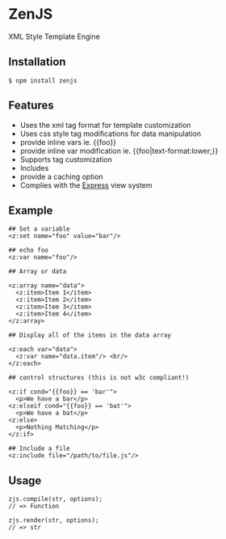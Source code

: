 # ZenJS

XML Style Template Engine

## Installation

    $ npm install zenjs

## Features

  * Uses the xml tag format for template customization
  * Uses css style tag modifications for data manipulation
  * provide inline vars ie. {{foo}}
  * provide inline var modification ie. {{foo|text-format:lower;}}
  * Supports tag customization
  * Includes
  * provide a caching option
  * Complies with the [Express](http://expressjs.com) view system

## Example
    
    ## Set a variable
    <z:set name="foo" value="bar"/>
    
    ## echo foo
    <z:var name="foo"/>

    ## Array or data

    <z:array name="data">
      <z:item>Item 1</item>
      <z:item>Item 2</item>
      <z:item>Item 3</item>
      <z:item>Item 4</item>
    </z:array>

    ## Display all of the items in the data array

    <z:each var="data">
      <z:var name="data.item"/> <br/>
    </z:each>

    ## control structures (this is not w3c compliant!)

    <z:if cond="{{foo}} == 'bar'">
      <p>We have a bar</p>
    <z:elseif cond="{{foo}} == 'bat'">
      <p>We have a bat</p>
    <z:else>
      <p>Nothing Matching</p>
    </z:if>

    ## Include a file
    <z:include file="/path/to/file.js"/>

## Usage

    zjs.compile(str, options);
    // => Function

    zjs.render(str, options);
    // => str

